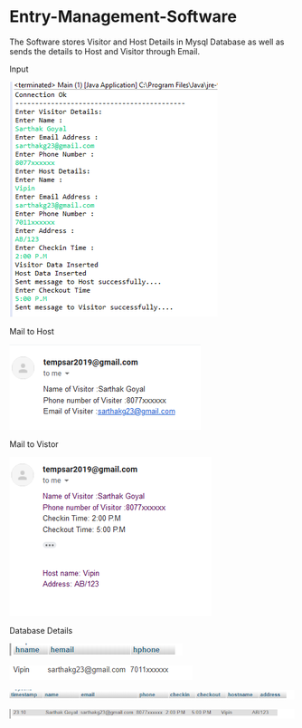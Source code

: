# Entry-Management-Software
The Software stores Visitor and Host Details in Mysql Database as well as sends the details to Host and Visitor through Email.


Input

![alt text](https://github.com/Sarthakg23/Entry-Management-Software/blob/master/Input.png)

Mail to Host

![alt text](https://github.com/Sarthakg23/Entry-Management-Software/blob/master/out3.png)


Mail to Vistor

![alt text](https://github.com/Sarthakg23/Entry-Management-Software/blob/master/out1.png)

Database Details

![alt text](https://github.com/Sarthakg23/Entry-Management-Software/blob/master/o3.png)

![alt text](https://github.com/Sarthakg23/Entry-Management-Software/blob/master/2.png)

![alt text](https://github.com/Sarthakg23/Entry-Management-Software/blob/master/db2.png)

![alt text](https://github.com/Sarthakg23/Entry-Management-Software/blob/master/db1.png)




